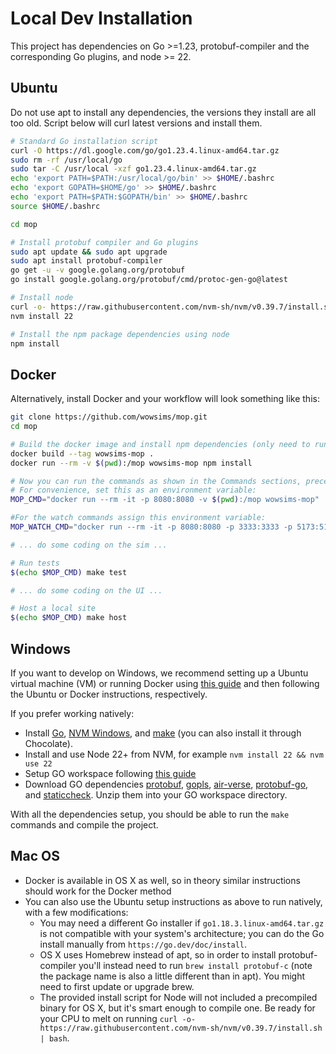 # Local Dev Installation

This project has dependencies on Go >=1.23, protobuf-compiler and the corresponding Go plugins, and node >= 22.

## Ubuntu
Do not use apt to install any dependencies, the versions they install are all too old.
Script below will curl latest versions and install them.
```sh
# Standard Go installation script
curl -O https://dl.google.com/go/go1.23.4.linux-amd64.tar.gz
sudo rm -rf /usr/local/go
sudo tar -C /usr/local -xzf go1.23.4.linux-amd64.tar.gz
echo 'export PATH=$PATH:/usr/local/go/bin' >> $HOME/.bashrc
echo 'export GOPATH=$HOME/go' >> $HOME/.bashrc
echo 'export PATH=$PATH:$GOPATH/bin' >> $HOME/.bashrc
source $HOME/.bashrc

cd mop

# Install protobuf compiler and Go plugins
sudo apt update && sudo apt upgrade
sudo apt install protobuf-compiler
go get -u -v google.golang.org/protobuf
go install google.golang.org/protobuf/cmd/protoc-gen-go@latest

# Install node
curl -o- https://raw.githubusercontent.com/nvm-sh/nvm/v0.39.7/install.sh | bash
nvm install 22

# Install the npm package dependencies using node
npm install
```

## Docker
Alternatively, install Docker and your workflow will look something like this:
```sh
git clone https://github.com/wowsims/mop.git
cd mop

# Build the docker image and install npm dependencies (only need to run these once).
docker build --tag wowsims-mop .
docker run --rm -v $(pwd):/mop wowsims-mop npm install

# Now you can run the commands as shown in the Commands sections, preceding everything with, "docker run --rm -it -p 8080:8080 -v $(pwd):/mop wowsims-mop".
# For convenience, set this as an environment variable:
MOP_CMD="docker run --rm -it -p 8080:8080 -v $(pwd):/mop wowsims-mop"

#For the watch commands assign this environment variable:
MOP_WATCH_CMD="docker run --rm -it -p 8080:8080 -p 3333:3333 -p 5173:5173 -e WATCH=1 -v $(pwd):/mop wowsims-mop"

# ... do some coding on the sim ...

# Run tests
$(echo $MOP_CMD) make test

# ... do some coding on the UI ...

# Host a local site
$(echo $MOP_CMD) make host
```

## Windows
If you want to develop on Windows, we recommend setting up a Ubuntu virtual machine (VM) or running Docker using [this guide](https://docs.docker.com/desktop/windows/wsl/ "https://docs.docker.com/desktop/windows/wsl/") and then following the Ubuntu or Docker instructions, respectively.

If you prefer working natively:

- Install [Go](https://go.dev/dl/s), [NVM Windows](https://github.com/coreybutler/nvm-windows), and [make](https://gnuwin32.sourceforge.net/packages/make.htm) (you can also install it through Chocolate).
- Install and use Node 22+ from NVM, for example `nvm install 22 && nvm use 22`
- Setup GO workspace following [this guide](https://www.freecodecamp.org/news/setting-up-go-programming-language-on-windows-f02c8c14e2f/)
- Download GO dependencies [protobuf](https://github.com/protocolbuffers/protobuf/releases), [gopls](https://github.com/golang/tools/releases), [air-verse](https://github.com/air-verse/air/releases), [protobuf-go](https://github.com/protocolbuffers/protobuf-go/releases), and [staticcheck](https://github.com/dominikh/go-tools/releases). Unzip them into your GO workspace directory.

With all the dependencies setup, you should be able to run the `make` commands and compile the project.

## Mac OS
* Docker is available in OS X as well, so in theory similar instructions should work for the Docker method
* You can also use the Ubuntu setup instructions as above to run natively, with a few modifications:
  * You may need a different Go installer if `go1.18.3.linux-amd64.tar.gz` is not compatible with your system's architecture; you can do the Go install manually from `https://go.dev/doc/install`.
  * OS X uses Homebrew instead of apt, so in order to install protobuf-compiler you'll instead need to run `brew install protobuf-c` (note the package name is also a little different than in apt). You might need to first update or upgrade brew.
  * The provided install script for Node will not included a precompiled binary for OS X, but it's smart enough to compile one. Be ready for your CPU to melt on running `curl -o- https://raw.githubusercontent.com/nvm-sh/nvm/v0.39.7/install.sh | bash`.
